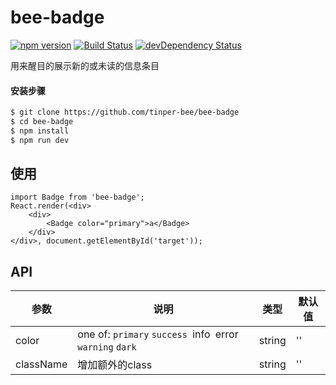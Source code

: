 # bee-badge
[![npm version](https://img.shields.io/npm/v/bee-badge.svg)](https://www.npmjs.com/package/bee-badge)
[![Build Status](https://img.shields.io/travis/tinper-bee/generator-tinper-bee/master.svg)](https://travis-ci.org/tinper-bee/bee-badge)
[![devDependency Status](https://img.shields.io/david/dev/tinper-bee/bee-badge.svg)](https://david-dm.org/tinper-bee/bee-badge#info=devDependencies)


用来醒目的展示新的或未读的信息条目

#### 安装步骤

```sh
$ git clone https://github.com/tinper-bee/bee-badge
$ cd bee-badge
$ npm install
$ npm run dev
```

## 使用

```
import Badge from 'bee-badge';
React.render(<div>
    <div>
        <Badge color="primary">a</Badge>
    </div>
</div>, document.getElementById('target'));

```



## API
|参数|说明|类型|默认值|
|---|----|---|------|
|color|one of: `primary` `success `info` `error `warning` `dark`|string|''|
|className|增加额外的class|string|''|

